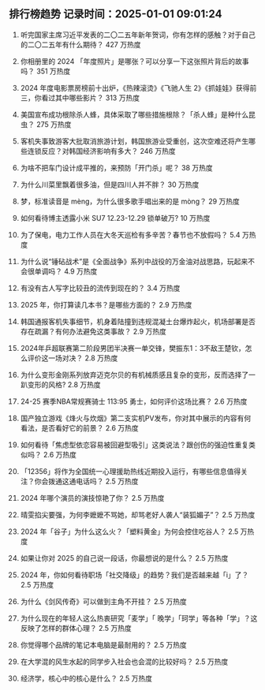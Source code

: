 
## 排行榜趋势 记录时间：2025-01-01 09:01:24
  
  1. 听完国家主席习近平发表的二〇二五年新年贺词，你有怎样的感触？对于自己的二〇二五年有什么期待？ 427 万热度
    
  2. 你相册里的 2024 「年度照片」是哪张？可以分享一下这张照片背后的故事吗？ 351 万热度
    
  3. 2024 年度电影票房榜前十出炉，《热辣滚烫》《飞驰人生 2》《抓娃娃》获得前三，你看过其中哪些影片？ 313 万热度
    
  4. 美国宣布成功根除杀人蜂，具体采取了哪些措施根除？「杀人蜂」是种什么昆虫？ 275 万热度
    
  5. 客机失事致游客大批取消旅游计划，韩国旅游业受重创，这次空难还将产生哪些连锁反应？对韩国经济影响有多大？ 246 万热度
    
  6. 为啥不把车门设计成平推的，来预防「开门杀」呢？ 38 万热度
    
  7. 为什么川菜里飘着很多油，但是四川人并不胖？ 30 万热度
    
  8. 梦，标准读音是 mèng，为什么很多歌手唱出来的是 mòng？ 29 万热度
    
  9. 如何看待博主透露小米 SU7 12.23-12.29 锁单破万? 10 万热度
    
  10. 为了保电，电力工作人员在大冬天巡检有多辛苦？春节也不放假吗？ 5.4 万热度
    
  11. 为什么说“锤砧战术”是《全面战争》系列中战役的万金油对战思路，玩起来不会很单调吗？ 4.9 万热度
    
  12. 有没有古人写字比较丑的流传到现在的？ 3.4 万热度
    
  13. 2025 年，你打算读几本书？是哪些方面的？ 2.9 万热度
    
  14. 韩国通报客机失事细节，机身着陆撞到违规混凝土台爆炸起火，机场部署是否存在疏漏？有何办法避免这类事故？ 2.9 万热度
    
  15. 2024年乒超联赛第二阶段男团半决赛一单交锋，樊振东1：3不敌王楚钦，怎么评价这一场对决？ 2.8 万热度
    
  16. 为什么变形金刚系列放弃迈克尔贝的有机械质感且复杂的变形，反而选择了一趴变形的风格? 2.8 万热度
    
  17. 24-25 赛季NBA常规赛骑士 113:95 勇士，如何评价这场比赛？ 2.6 万热度
    
  18. 国产独立游戏《烽火与炊烟》第二支实机PV发布，你对其中展示的内容有何看法，是否看好它的前景？ 2.6 万热度
    
  19. 如何看待「焦虑型依恋容易被回避型吸引」这类说法？跟创伤的强迫性重复类似吗？ 2.6 万热度
    
  20. 「12356」将作为全国统一心理援助热线近期投入运行，有哪些信息值得关注？你会拨通这通电话吗？ 2.5 万热度
    
  21. 2024 年哪个演员的演技惊艳了你？ 2.5 万热度
    
  22. 晴雯掐尖要强，为何李嬷嬷不骂她，却骂老好人袭人“装狐媚子”？ 2.5 万热度
    
  23. 2024 年「谷子」为什么这么火？「塑料黄金」为何会控住吃谷人？ 2.5 万热度
    
  24. 如果让你对 2025 的自己说一段话，你最想说的是什么？ 2.5 万热度
    
  25. 2024 年，你如何看待职场「社交降级」的趋势？我们是否越来越「i」了？ 2.5 万热度
    
  26. 为什么《剑风传奇》可以做到主角不开挂？ 2.5 万热度
    
  27. 为什么现在的年轻人这么热衷研究「麦学」「 晚学」「珂学」等各种「学」？这反映了怎样的群体心理？ 2.5 万热度
    
  28. 你觉得哪个品牌的笔记本电脑是最耐用的？ 2.5 万热度
    
  29. 在大学混的风生水起的同学步入社会也会混的比较好吗？ 2.5 万热度
    
  30. 经济学，核心中的核心是什么？ 2.5 万热度
    